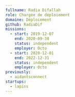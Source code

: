 ```yaml
---
fullname: Radia Difallah
role: Chargée de déploiement
domaine: Déploiement
github: RadiaDif
missions:
  - start: 2019-12-07
    end: 2020-09-30
    status: independent
    employer: Octo
  - start: 2020-12-01
    end: 2022-12-31
    status: independent
    employer: Octo
previously:
  - aidantsconnect
startups: 
  - lapins
---
```

